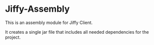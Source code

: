 # Jiffy-Assembly

This is an assembly module for Jiffy Client.

It creates a single jar file that includes all needed dependencies for the project.
